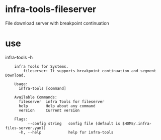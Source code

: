 # infra-tools-fileserver

File download server with breakpoint continuation


# use

infra-tools -h
```
    infra Tools for Systems.
        fileserver: It supports breakpoint continuation and segment Download.
    
    Usage:
      infra-tools [command]
    
    Available Commands:
      fileserver  infra Tools for fileserver
      help        Help about any command
      version     Current version
    
    Flags:
          --config string   config file (default is $HOME/.infra-files-server.yaml)
      -h, --help            help for infra-tools
```